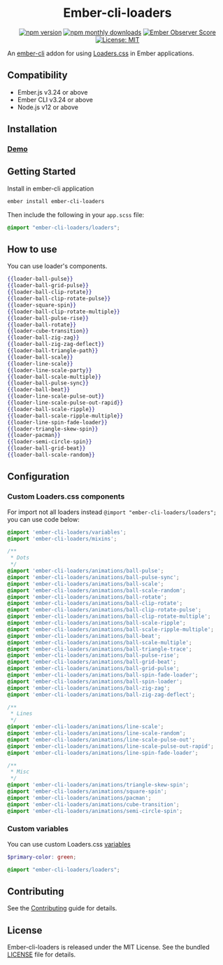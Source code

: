 <h1 align="center">Ember-cli-loaders</h1>

<p align="center">
  <a href="https://www.npmjs.com/package/ember-cli-loaders"><img src="https://img.shields.io/npm/v/ember-cli-loaders.svg?style=flat-square&colorB=44cc11" alt="npm version"></a>
  <a href="https://www.npmjs.com/package/ember-cli-loaders"><img src="https://img.shields.io/npm/dm/ember-cli-loaders.svg?style=flat-square" alt="npm monthly downloads"></a>
  <a href="https://emberobserver.com/addons/ember-cli-loaders"><img src="https://emberobserver.com/badges/ember-cli-loaders.svg" alt="Ember Observer Score"></a>
  <a href="https://opensource.org/licenses/MIT"><img src="https://img.shields.io/badge/License-MIT-blue.svg?style=flat-square" alt="License: MIT"></a>
</p>

An [ember-cli](http://www.ember-cli.com) addon for using [Loaders.css](https://connoratherton.com/loaders) in Ember applications.

Compatibility
------------------------------------------------------------------------------

* Ember.js v3.24 or above
* Ember CLI v3.24 or above
* Node.js v12 or above


Installation
------------------------------------------------------------------------------

### [Demo](https://kaermorchen.github.io/ember-cli-loaders/)

## Getting Started

Install in ember-cli application

```bash
ember install ember-cli-loaders
```

Then include the following in your `app.scss` file:

```scss
@import "ember-cli-loaders/loaders";
```

## How to use

You can use loader's components.

```mustache
{{loader-ball-pulse}}
{{loader-ball-grid-pulse}}
{{loader-ball-clip-rotate}}
{{loader-ball-clip-rotate-pulse}}
{{loader-square-spin}}
{{loader-ball-clip-rotate-multiple}}
{{loader-ball-pulse-rise}}
{{loader-ball-rotate}}
{{loader-cube-transition}}
{{loader-ball-zig-zag}}
{{loader-ball-zig-zag-deflect}}
{{loader-ball-triangle-path}}
{{loader-ball-scale}}
{{loader-line-scale}}
{{loader-line-scale-party}}
{{loader-ball-scale-multiple}}
{{loader-ball-pulse-sync}}
{{loader-ball-beat}}
{{loader-line-scale-pulse-out}}
{{loader-line-scale-pulse-out-rapid}}
{{loader-ball-scale-ripple}}
{{loader-ball-scale-ripple-multiple}}
{{loader-line-spin-fade-loader}}
{{loader-triangle-skew-spin}}
{{loader-pacman}}
{{loader-semi-circle-spin}}
{{loader-ball-grid-beat}}
{{loader-ball-scale-random}}
```

## Configuration

### Custom Loaders.css components

For import not all loaders instead `@import "ember-cli-loaders/loaders";` you can use code below:

```scss
@import 'ember-cli-loaders/variables';
@import 'ember-cli-loaders/mixins';

/**
 * Dots
 */
@import 'ember-cli-loaders/animations/ball-pulse';
@import 'ember-cli-loaders/animations/ball-pulse-sync';
@import 'ember-cli-loaders/animations/ball-scale';
@import 'ember-cli-loaders/animations/ball-scale-random';
@import 'ember-cli-loaders/animations/ball-rotate';
@import 'ember-cli-loaders/animations/ball-clip-rotate';
@import 'ember-cli-loaders/animations/ball-clip-rotate-pulse';
@import 'ember-cli-loaders/animations/ball-clip-rotate-multiple';
@import 'ember-cli-loaders/animations/ball-scale-ripple';
@import 'ember-cli-loaders/animations/ball-scale-ripple-multiple';
@import 'ember-cli-loaders/animations/ball-beat';
@import 'ember-cli-loaders/animations/ball-scale-multiple';
@import 'ember-cli-loaders/animations/ball-triangle-trace';
@import 'ember-cli-loaders/animations/ball-pulse-rise';
@import 'ember-cli-loaders/animations/ball-grid-beat';
@import 'ember-cli-loaders/animations/ball-grid-pulse';
@import 'ember-cli-loaders/animations/ball-spin-fade-loader';
@import 'ember-cli-loaders/animations/ball-spin-loader';
@import 'ember-cli-loaders/animations/ball-zig-zag';
@import 'ember-cli-loaders/animations/ball-zig-zag-deflect';

/**
 * Lines
 */
@import 'ember-cli-loaders/animations/line-scale';
@import 'ember-cli-loaders/animations/line-scale-random';
@import 'ember-cli-loaders/animations/line-scale-pulse-out';
@import 'ember-cli-loaders/animations/line-scale-pulse-out-rapid';
@import 'ember-cli-loaders/animations/line-spin-fade-loader';

/**
 * Misc
 */
@import 'ember-cli-loaders/animations/triangle-skew-spin';
@import 'ember-cli-loaders/animations/square-spin';
@import 'ember-cli-loaders/animations/pacman';
@import 'ember-cli-loaders/animations/cube-transition';
@import 'ember-cli-loaders/animations/semi-circle-spin';
```

### Custom variables

You can use custom Loaders.css [variables](https://github.com/ConnorAtherton/loaders.css/blob/master/src/_variables.scss)

```scss
$primary-color: green;

@import "ember-cli-loaders/loaders";
```

Contributing
------------------------------------------------------------------------------

See the [Contributing](CONTRIBUTING.md) guide for details.


License
------------------------------------------------------------------------------

Ember-cli-loaders is released under the MIT License. See the bundled [LICENSE](LICENSE.md) file for details.
